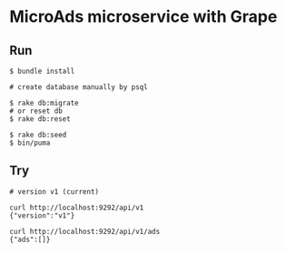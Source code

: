 # MicroAds microservice with Grape

## Run

```
$ bundle install

# create database manually by psql

$ rake db:migrate
# or reset db
$ rake db:reset

$ rake db:seed
$ bin/puma
```

## Try

```
# version v1 (current)

curl http://localhost:9292/api/v1
{"version":"v1"}

curl http://localhost:9292/api/v1/ads
{"ads":[]}
```
